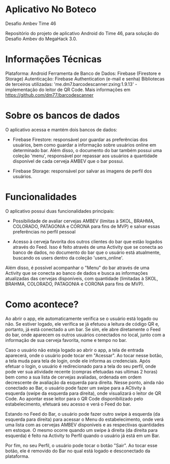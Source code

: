 # Aplicativo No Boteco
Desafio Ambev Time 46

Repositório do projeto de aplicativo Android do Time 46, para solução do Desafio Ambev do MegaHack 3.0.

# Informações Técnicas

Plataforma: Android
Ferramenta de Banco de Dados: Firebase (Firestore e Storage)
Autenticação: Firebase Authentication (e-mail e senha)
Bibliotecas de terceiros utilizadas:
'me.dm7.barcodescanner:zxing:1.9.13' - implementação do leitor de QR Code. Mais informações em https://github.com/dm77/barcodescanner

# Sobre os bancos de dados

O aplicativo acessa e mantém dois bancos de dados:
- Firebase Firestore: responsável por guardar as preferências dos usuários, bem como guardar a informação sobre usuários online em determinado bar. Além disso, o documento do bar também possui uma coleção 'menu', responsável por repassar aos usuários a quantidade disponível de cada cerveja AMBEV que o bar possui.

- Firebase Storage: responsável por salvar as imagens de perfil dos usuários.

# Funcionalidades

O aplicativo possui duas funcionalidades principais:
- Possibilidade de avaliar cervejas AMBEV (limitas à SKOL, BRAHMA, COLORADO, PATAGONIA e CORONA para fins de MVP) e salvar essas preferências no perfil pessoal

- Acesso à cerveja favorita dos outros clientes do bar que estão logados através do Feed. Isso é feito através de uma Activity que se conecta ao banco de dados, no documento do bar que o usuário está atualmente, buscando os users dentro da coleção 'users_online'. 

Além disso, é possível acompanhar o "Menu" do bar através de uma Activity que se conecta ao banco de dados e busca as informações atualizadas das cervejas disponíveis, com quantidade (limitadas à SKOL, BRAHMA, COLORADO, PATAGONIA e CORONA para fins de MVP).

# Como acontece?

Ao abrir o app, ele automaticamente verifica se o usuário está logado ou não. Se estiver logado, ele verifica se já efetuou a leitura de código QR e, portanto, já está conectado a um bar. Se sim, ele abre diretamente o Feed do bar, onde aparecem os outros usuários conectados no local, junto com a informação de sua cerveja favorita, nome e tempo no bar.

Caso o usuário não esteja logado ao abrir o app, a tela de entrada aparecerá, onde o usuário pode tocar em "Acessar". Ao tocar nesse botão, a tela muda para tela de login, onde ele informa as credenciais. Após efetuar o login, o usuário é redirecionado para a tela do seu perfil, onde pode ver sua atividade recente (compras efetuadas nas ultimas 2 horas) bem como a sua lista de cervejas avaliadas, ordenada em ordem decrescente de avaliação da esquerda para direita. Nesse ponto, ainda não conectado ao Bar, o usuário pode fazer um swipe para a ACtivity à esquerda (swipe da esquerda para direita), onde visualizará o leitor de QR Code. Ao apontar esse leitor para o QR Code disponibilizado pelo estabelecimento, efetuará seu acesso e verá o Feed do bar.

Estando no Feed do Bar, o usuário pode fazer outro swipe à esquerda (da esquerda para direita) para acessar o Menu do estabelecimento, onde verá uma lista com as cervejas AMBEV disponíveis e as respectivas quantidades em estoque. O mesmo ocorre quando um swipe à direita (da direita para esquerda) é feito na Activity to Perfil quando o usuário já está em um Bar.

Por fim, no seu Perfil, o usuário pode tocar o botão "Sair". Ao tocar esse botão, ele é removido do Bar no qual está logado e desconectado da plataforma.
